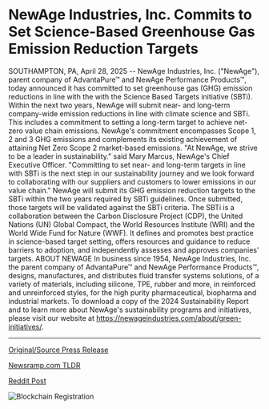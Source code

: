 # NewAge Industries, Inc. Commits to Set Science-Based Greenhouse Gas Emission Reduction Targets

SOUTHAMPTON, PA, April 28, 2025 -- NewAge Industries, Inc. ("NewAge"), parent company of AdvantaPure™ and NewAge Performance Products™, today announced it has committed to set greenhouse gas (GHG) emission reductions in line with the with the Science Based Targets initiative (SBTi). Within the next two years, NewAge will submit near- and long-term company-wide emission reductions in line with climate science and SBTi. This includes a commitment to setting a long-term target to achieve net-zero value chain emissions. NewAge's commitment encompasses Scope 1, 2 and 3 GHG emissions and complements its existing achievement of attaining Net Zero Scope 2 market-based emissions.  "At NewAge, we strive to be a leader in sustainability." said Mary Marcus, NewAge's Chief Executive Officer. "Committing to set near- and long-term targets in line with SBTi is the next step in our sustainability journey and we look forward to collaborating with our suppliers and customers to lower emissions in our value chain."   NewAge will submit its GHG emission reduction targets to the SBTi within the two years required by SBTi guidelines. Once submitted, those targets will be validated against the SBTi criteria. The SBTi is a collaboration between the Carbon Disclosure Project (CDP), the United Nations (UN) Global Compact, the World Resources Institute (WRI) and the World Wide Fund for Nature (WWF). It defines and promotes best practice in science-based target setting, offers resources and guidance to reduce barriers to adoption, and independently assesses and approves companies' targets.  ABOUT NEWAGE  In business since 1954, NewAge Industries, Inc. the parent company of AdvantaPure™ and NewAge Performance Products™, designs, manufactures, and distributes fluid transfer systems solutions, of a variety of materials, including silicone, TPE, rubber and more, in reinforced and unreinforced styles, for the high purity pharmaceutical, biopharma and industrial markets.  To download a copy of the 2024 Sustainability Report and to learn more about NewAge's sustainability programs and initiatives, please visit our website at https://newageindustries.com/about/green-initiatives/. 

---

[Original/Source Press Release](https://www.24-7pressrelease.com/press-release/522202/newage-industries-inc-commits-to-set-science-based-greenhouse-gas-emission-reduction-targets)
                    

[Newsramp.com TLDR](https://newsramp.com/curated-news/newage-industries-commits-to-greenhouse-gas-emission-reduction-targets/3cdffafb9c7910a290934078e715d4d1) 

 



[Reddit Post](https://www.reddit.com/r/Energy_Climate_News/comments/1k9pnp6/newage_industries_commits_to_greenhouse_gas/) 



![Blockchain Registration](https://cdn.newsramp.app/24-7PressRelease/qrcode/254/28/ruby9mAA.webp)